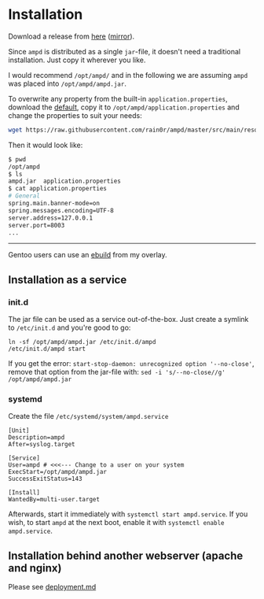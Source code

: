 # Installation

Download a release from [here](https://github.com/rain0r/ampd/releases) ([mirror](https://static.hihn.org/dl/ampd/)).

Since `ampd` is distributed as a single `jar`-file, it doesn't need a traditional installation.
Just copy it wherever you like.

I would recommend `/opt/ampd/` and in the following we are assuming `ampd` was placed into `/opt/ampd/ampd.jar`.

To overwrite any property from the built-in `application.properties`, download the
[default](https://github.com/rain0r/ampd/blob/master/src/main/resources/application.properties),
copy it to `/opt/ampd/application.properties` and change the properties to suit your needs:

```sh
wget https://raw.githubusercontent.com/rain0r/ampd/master/src/main/resources/application.properties -O /opt/ampd/application.properties
```

Then it would look like:

```sh
$ pwd
/opt/ampd
$ ls
ampd.jar  application.properties
$ cat application.properties
# General
spring.main.banner-mode=on
spring.messages.encoding=UTF-8
server.address=127.0.0.1
server.port=8003
...
```

---

Gentoo users can use an [ebuild](https://github.com/rain0r/hihn-overlay/tree/master/media-sound/ampd) from my overlay.

## Installation as a service

### init.d

The jar file can be used as a service out-of-the-box. Just create a symlink to `/etc/init.d`
and you're good to go:

```shell script
ln -sf /opt/ampd/ampd.jar /etc/init.d/ampd
/etc/init.d/ampd start
```

If you get the error: `start-stop-daemon: unrecognized option '--no-close'`, remove that
option from the jar-file with: `sed -i 's/--no-close//g' /opt/ampd/ampd.jar`

### systemd

Create the file `/etc/systemd/system/ampd.service`

```shell script
[Unit]
Description=ampd
After=syslog.target

[Service]
User=ampd # <<<--- Change to a user on your system 
ExecStart=/opt/ampd/ampd.jar
SuccessExitStatus=143

[Install]
WantedBy=multi-user.target
```

Afterwards, start it immediately with `systemctl start ampd.service`.
If you wish, to start `ampd` at the next boot, enable it with `systemctl enable ampd.service`.

## Installation behind another webserver (apache and nginx)

Please see [deployment.md](deployment.md)
